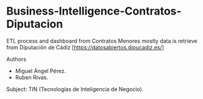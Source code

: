 # Business-Intelligence-Contratos-Diputacion
ETL process and dashboard from Contratos Menores mostly data is retrieve from Diputación de Cádiz [https://datosabiertos.dipucadiz.es/]

Authors
- Miguel Ángel Pérez.
- Ruben Rivas.

Subject: TIN (Tecnologías de Inteligencia de Negocio).
